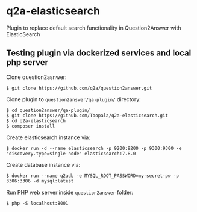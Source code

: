 # q2a-elasticsearch
Plugin to replace default search functionality in Question2Answer with ElasticSearch


## Testing plugin via dockerized services and local php server
Clone question2asnwer:
```
$ git clone https://github.com/q2a/question2answer.git
```
Clone plugin to `question2answer/qa-plugin/` directory:
```
$ cd question2answer/qa-plugin/
$ git clone https://github.com/Toopala/q2a-elasticsearch.git
$ cd q2a-elasticsearch
$ composer install
```
Create elasticsearch instance via:
```
$ docker run -d --name elasticsearch -p 9200:9200 -p 9300:9300 -e "discovery.type=single-node" elasticsearch:7.8.0
```
Create database instance via:
```
$ docker run --name q2adb -e MYSQL_ROOT_PASSWORD=my-secret-pw -p 3306:3306 -d mysql:latest
```
Run PHP web server inside `question2answer` folder:
```
$ php -S localhost:8001
```